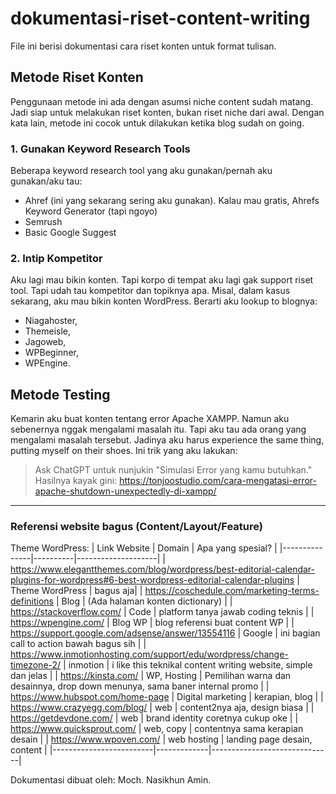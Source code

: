 # dokumentasi-riset-content-writing
File ini berisi dokumentasi cara riset konten untuk format tulisan. 

## Metode Riset Konten
Penggunaan metode ini ada dengan asumsi niche content sudah matang. Jadi siap untuk melakukan riset konten, bukan riset niche dari awal. Dengan kata lain, metode ini cocok untuk dilakukan ketika blog sudah on going. 

### 1. Gunakan Keyword Research Tools
Beberapa keyword research tool yang aku gunakan/pernah aku gunakan/aku tau:
- Ahref (ini yang sekarang sering aku gunakan). Kalau mau gratis, Ahrefs Keyword Generator (tapi ngoyo)
- Semrush
- Basic Google Suggest

### 2. Intip Kompetitor
Aku lagi mau bikin konten. Tapi korpo di tempat aku lagi gak support riset tool. Tapi udah tau kompetitor dan topiknya apa. Misal, dalam kasus sekarang, aku mau bikin konten WordPress. Berarti aku lookup to blognya:
- Niagahoster,
- Themeisle,
- Jagoweb,
- WPBeginner,
- WPEngine.

## Metode Testing 
Kemarin aku buat konten tentang error Apache XAMPP. Namun aku sebenernya nggak mengalami masalah itu. Tapi aku tau ada orang yang mengalami masalah tersebut. Jadinya aku harus experience the same thing, putting myself on their shoes. Ini trik yang aku lakukan:

> Ask ChatGPT untuk nunjukin "Simulasi Error yang kamu butuhkan."
> Hasilnya kayak gini: https://tonjoostudio.com/cara-mengatasi-error-apache-shutdown-unexpectedly-di-xampp/

<hr />

### Referensi website bagus (Content/Layout/Feature)

Theme WordPress:
| Link Website  | Domain   | Apa yang spesial?  |
|---------------|----------|--------------------|
| https://www.elegantthemes.com/blog/wordpress/best-editorial-calendar-plugins-for-wordpress#6-best-wordpress-editorial-calendar-plugins | Theme WordPress  | bagus aja|
| https://coschedule.com/marketing-terms-definitions  | Blog  | (Ada halaman konten dictionary)  |
| https://stackoverflow.com/  | Code | platform tanya jawab coding teknis  |
| https://wpengine.com/  | Blog WP  | blog referensi buat content WP  |
| https://support.google.com/adsense/answer/13554116  | Google | ini bagian call to action bawah bagus sih  |
| https://www.inmotionhosting.com/support/edu/wordpress/change-timezone-2/  | inmotion | i like this teknikal content writing website, simple dan jelas  |
| https://kinsta.com/ | WP, Hosting | Pemilihan warna dan desainnya, drop down menunya, sama baner internal promo |
| https://www.hubspot.com/home-page | Digital marketing | kerapian, blog |
| https://www.crazyegg.com/blog/ | web | content2nya aja, design biasa |
| https://getdevdone.com/ | web | brand identity coretnya cukup oke |
| https://www.quicksprout.com/ | web, copy | contentnya sama kerapian desain |
| https://www.wpoven.com/ | web hosting | landing page desain, content |
|-------------------------|-------------|------------------------------|

Dokumentasi dibuat oleh: Moch. Nasikhun Amin. 

